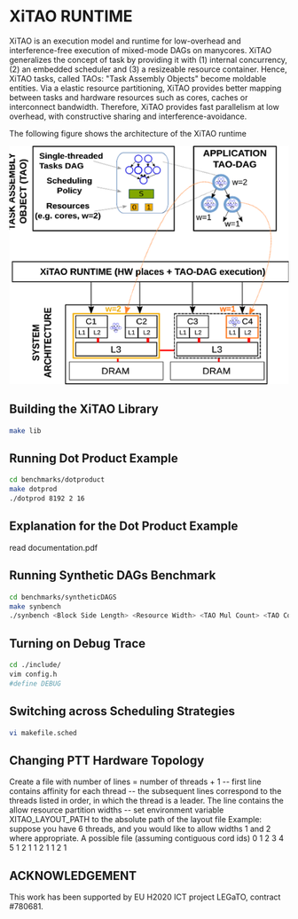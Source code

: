 # XiTAO RUNTIME #
XiTAO is an execution model and runtime for low-overhead and interference-free execution of mixed-mode DAGs on manycores. XiTAO generalizes the concept of task by providing it with (1) internal concurrency, (2) an embedded scheduler and (3) a resizeable resource container. Hence, XiTAO tasks, called TAOs: "Task Assembly Objects" become moldable entities. Via a elastic resource partitioning, XiTAO provides better mapping between tasks and hardware resources such as cores, caches or interconnect bandwidth. Therefore, XiTAO provides fast parallelism at low overhead, with constructive sharing and interference-avoidance. 

The following figure shows the architecture of the XiTAO runtime


![Image of the XiTAO Arch](xitao_arch.png)

## Building the XiTAO Library ##
```bash
make lib
```

## Running Dot Product Example ##
```bash
cd benchmarks/dotproduct
make dotprod
./dotprod 8192 2 16
```

## Explanation for the Dot Product Example ##
read documentation.pdf


## Running Synthetic DAGs Benchmark ##
```bash
cd benchmarks/syntheticDAGS
make synbench
./synbench <Block Side Length> <Resource Width> <TAO Mul Count> <TAO Copy Count> <TAO Stencil Count> <Degree of Parallelism>
```

## Turning on Debug Trace ##
```bash
cd ./include/
vim config.h
#define DEBUG
```

## Switching across Scheduling Strategies ##
```bash
vi makefile.sched
```

## Changing PTT Hardware Topology ##
Create a file with number of lines = number of threads + 1
-- first line contains affinity for each thread
-- the subsequent lines correspond to the threads listed in order, in which the thread is a leader. The line contains the allow resource partition widths
-- set environment variable XITAO_LAYOUT_PATH to the absolute path of the layout file
Example: suppose you have 6 threads, and you would like to allow widths 1 and 2 where appropriate. A possible file (assuming contiguous cord ids)
0 1 2 3 4 5
1 2 
1
1 2
1
1 2 
1


## ACKNOWLEDGEMENT ##
This work has been supported by EU H2020 ICT project LEGaTO, contract #780681.

